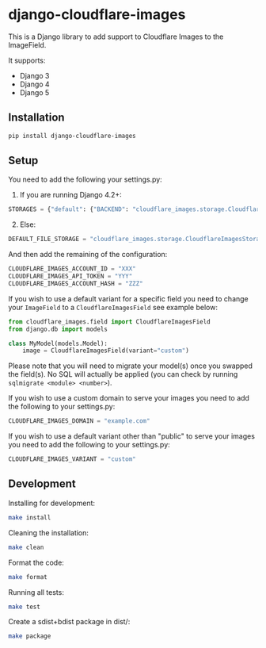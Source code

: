 # django-cloudflare-images

This is a Django library to add support to Cloudflare Images to the ImageField.

It supports:

 * Django 3
 * Django 4
 * Django 5

## Installation

```sh
pip install django-cloudflare-images
```

## Setup

You need to add the following your settings.py:


1. If you are running Django 4.2+:

```python
STORAGES = {"default": {"BACKEND": "cloudflare_images.storage.CloudflareImagesStorage"}}
```

2. Else:


```python
DEFAULT_FILE_STORAGE = "cloudflare_images.storage.CloudflareImagesStorage"
```

And then add the remaining of the configuration:

```python
CLOUDFLARE_IMAGES_ACCOUNT_ID = "XXX"
CLOUDFLARE_IMAGES_API_TOKEN = "YYY"
CLOUDFLARE_IMAGES_ACCOUNT_HASH = "ZZZ"
```

If you wish to use a default variant for a specific field you need to change your `ImageField` to a `CloudflareImagesField` see example below:

```python
from cloudflare_images.field import CloudflareImagesField
from django.db import models

class MyModel(models.Model):
    image = CloudflareImagesField(variant="custom")


```

Please note that you will need to migrate your model(s) once you swapped the field(s). No SQL will actually be applied (you can check by running `sqlmigrate <module> <number>`).

If you wish to use a custom domain to serve your images you need to add the following to your settings.py:

```python
CLOUDFLARE_IMAGES_DOMAIN = "example.com"

```

If you wish to use a default variant other than "public" to serve your images you need to add the following to your settings.py:

```python
CLOUDFLARE_IMAGES_VARIANT = "custom"
```

## Development

Installing for development:

```sh
make install
```

Cleaning the installation:

```sh
make clean
```

Format the code:

```sh
make format
```

Running all tests:

```sh
make test
```

Create a sdist+bdist package in dist/:

```sh
make package
```
